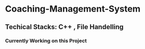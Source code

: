 # Coaching-Management-System

## Techical Stacks:  C++ , File Handelling

### Currently Working on this Project
